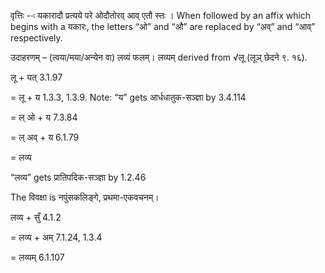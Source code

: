 




वृत्तिः --ः यकारादौ प्रत्यये परे ओदौतोरव् आव् एतौ स्तः । When followed by an affix which begins with a यकारः, the letters “ओ” and “औ” are replaced by “अव्” and “आव्” respectively.


उदाहरणम् – (त्वया/मया/अन्येन वा) लव्यं फलम्। लव्यम् derived from √लू (लूञ् छेदने ९. १६).


लू + यत् 3.1.97

= लू + य 1.3.3, 1.3.9. Note: “य” gets आर्धधातुक-सञ्ज्ञा by 3.4.114

= ल् ओ + य 7.3.84

= ल् अव् + य 6.1.79 

= लव्य

“लव्य” gets प्रातिपदिक-सञ्ज्ञा by 1.2.46


The विवक्षा is नपुंसकलिङ्गे, प्रथमा-एकवचनम्।

लव्य + सुँ 4.1.2

= लव्य + अम् 7.1.24, 1.3.4

= लव्यम् 6.1.107

